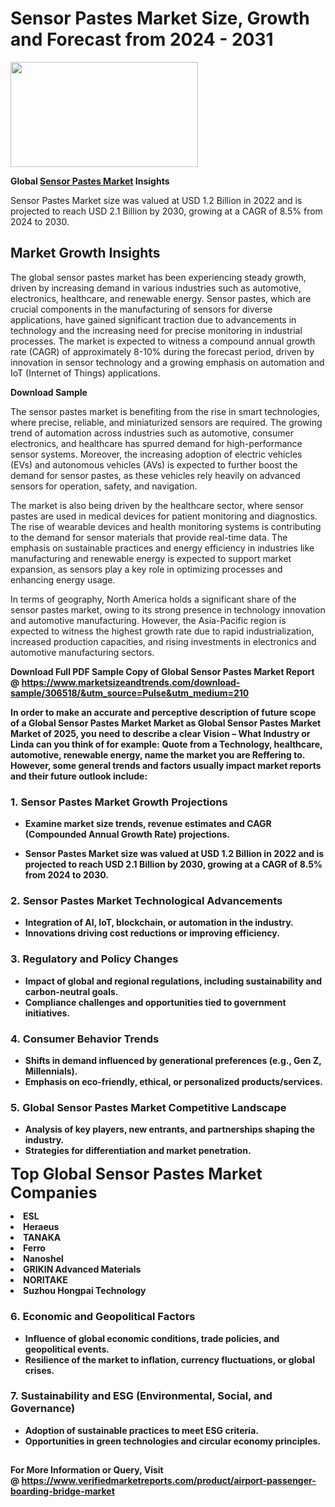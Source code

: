 <H1>Sensor Pastes Market Size, Growth and Forecast from 2024 - 2031</H1><img class="aligncenter size-medium wp-image-584254" src="https://thirdeyenews.in/wp-content/uploads/2024/09/Global-Market-Research-300x168.jpeg" alt="" width="300" height="168" /><p><strong>Global&nbsp;<a href="https://www.marketsizeandtrends.com/download-sample/306518/&amp;utm_source=Pulse&amp;utm_medium=210">Sensor Pastes Market</a> Insights</strong></p><p>Sensor Pastes Market size was valued at USD 1.2 Billion in 2022 and is projected to reach USD 2.1 Billion by 2030, growing at a CAGR of 8.5% from 2024 to 2030.</p><p><h2>Market Growth Insights</h2> <p>The global sensor pastes market has been experiencing steady growth, driven by increasing demand in various industries such as automotive, electronics, healthcare, and renewable energy. Sensor pastes, which are crucial components in the manufacturing of sensors for diverse applications, have gained significant traction due to advancements in technology and the increasing need for precise monitoring in industrial processes. The market is expected to witness a compound annual growth rate (CAGR) of approximately 8-10% during the forecast period, driven by innovation in sensor technology and a growing emphasis on automation and IoT (Internet of Things) applications.</p> <p><strong>Download Sample</strong></p> <p>The sensor pastes market is benefiting from the rise in smart technologies, where precise, reliable, and miniaturized sensors are required. The growing trend of automation across industries such as automotive, consumer electronics, and healthcare has spurred demand for high-performance sensor systems. Moreover, the increasing adoption of electric vehicles (EVs) and autonomous vehicles (AVs) is expected to further boost the demand for sensor pastes, as these vehicles rely heavily on advanced sensors for operation, safety, and navigation.</p> <p>The market is also being driven by the healthcare sector, where sensor pastes are used in medical devices for patient monitoring and diagnostics. The rise of wearable devices and health monitoring systems is contributing to the demand for sensor materials that provide real-time data. The emphasis on sustainable practices and energy efficiency in industries like manufacturing and renewable energy is expected to support market expansion, as sensors play a key role in optimizing processes and enhancing energy usage.</p> <p>In terms of geography, North America holds a significant share of the sensor pastes market, owing to its strong presence in technology innovation and automotive manufacturing. However, the Asia-Pacific region is expected to witness the highest growth rate due to rapid industrialization, increased production capacities, and rising investments in electronics and automotive manufacturing sectors.</p> <p><strong></p><p><span class=""><strong>Download Full PDF Sample Copy of Global Sensor Pastes Market Report</strong> @ <a href="https://www.marketsizeandtrends.com/download-sample/306518/&amp;utm_source=Pulse&amp;utm_medium=210" target="_blank">https://www.marketsizeandtrends.com/download-sample/306518/&amp;utm_source=Pulse&amp;utm_medium=210</a></span></p><p>In order to make an accurate and perceptive description of future scope of a Global&nbsp;Sensor Pastes Market Market as Global&nbsp;Sensor Pastes Market Market of 2025, you need to describe a clear Vision &ndash; What Industry or Linda can you think of for example: Quote from a Technology, healthcare, automotive, renewable energy, name the market you are Reffering to. However, some general trends and factors usually impact market reports and their future outlook include:</p><h3>1.&nbsp;<strong>Sensor Pastes Market Growth Projections</strong></h3><ul><li>Examine market size trends, revenue estimates and CAGR (Compounded Annual Growth Rate) projections.</li><li><p>Sensor Pastes Market size was valued at USD 1.2 Billion in 2022 and is projected to reach USD 2.1 Billion by 2030, growing at a CAGR of 8.5% from 2024 to 2030.</p></li></ul><h3>2.&nbsp;<strong>Sensor Pastes Market Technological Advancements</strong></h3><ul><li>Integration of AI, IoT, blockchain, or automation in the industry.</li><li>Innovations driving cost reductions or improving efficiency.</li></ul><h3>3.&nbsp;<strong>Regulatory and Policy Changes</strong></h3><ul><li>Impact of global and regional regulations, including sustainability and carbon-neutral goals.</li><li>Compliance challenges and opportunities tied to government initiatives.</li></ul><h3>4.&nbsp;<strong>Consumer Behavior Trends</strong></h3><ul><li>Shifts in demand influenced by generational preferences (e.g., Gen Z, Millennials).</li><li>Emphasis on eco-friendly, ethical, or personalized products/services.</li></ul><h3>5.&nbsp;<strong>Global Sensor Pastes Market Competitive Landscape</strong></h3><ul><li>Analysis of key players, new entrants, and partnerships shaping the industry.</li><li>Strategies for differentiation and market penetration.</li></ul><p data-pm-slice="1 1 []"><span style="color: inherit; font-family: inherit; font-size: 25px;">Top Global Sensor Pastes Market Companies</span></p><div class="" data-test-id=""><p><li>ESL</li><li> Heraeus</li><li> TANAKA</li><li> Ferro</li><li> Nanoshel</li><li> GRIKIN Advanced Materials</li><li> NORITAKE</li><li> Suzhou Hongpai Technology</li></p></div><h3>6.&nbsp;<strong>Economic and Geopolitical Factors</strong></h3><ul><li>Influence of global economic conditions, trade policies, and geopolitical events.</li><li>Resilience of the market to inflation, currency fluctuations, or global crises.</li></ul><h3>7.&nbsp;<strong>Sustainability and ESG (Environmental, Social, and Governance)</strong></h3><ul><li>Adoption of sustainable practices to meet ESG criteria.</li><li>Opportunities in green technologies and circular economy principles.</li></ul><h2><strong style="font-size: 14px;">For More Information or Query, Visit @&nbsp;</strong><a style="background-color: #ffffff; font-size: 14px;" href="https://www.marketsizeandtrends.com/report/sensor-pastes-market/" target="_blank">https://www.verifiedmarketreports.com/product/airport-passenger-boarding-bridge-market</a></h2>
